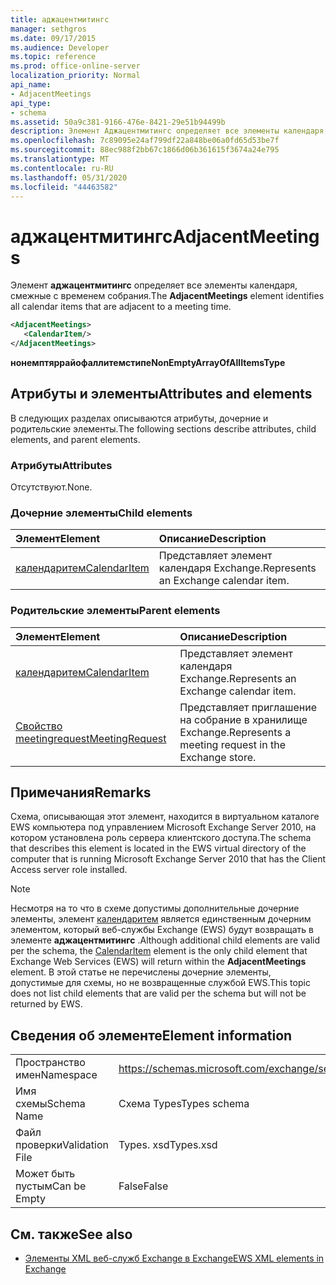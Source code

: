 ```yaml
---
title: аджацентмитингс
manager: sethgros
ms.date: 09/17/2015
ms.audience: Developer
ms.topic: reference
ms.prod: office-online-server
localization_priority: Normal
api_name:
- AdjacentMeetings
api_type:
- schema
ms.assetid: 50a9c381-9166-476e-8421-29e51b94499b
description: Элемент Аджацентмитингс определяет все элементы календаря, смежные с временем собрания.
ms.openlocfilehash: 7c89095e24af799df22a848be06a0fd65d53be7f
ms.sourcegitcommit: 88ec988f2bb67c1866d06b361615f3674a24e795
ms.translationtype: MT
ms.contentlocale: ru-RU
ms.lasthandoff: 05/31/2020
ms.locfileid: "44463582"
---
```

# <a name="adjacentmeetings"></a><span data-ttu-id="94b3e-103">аджацентмитингс</span><span class="sxs-lookup"><span data-stu-id="94b3e-103">AdjacentMeetings</span></span>

<span data-ttu-id="94b3e-104">Элемент **аджацентмитингс** определяет все элементы календаря, смежные с временем собрания.</span><span class="sxs-lookup"><span data-stu-id="94b3e-104">The **AdjacentMeetings** element identifies all calendar items that are adjacent to a meeting time.</span></span> 
  
```xml
<AdjacentMeetings>
   <CalendarItem/>
</AdjacentMeetings>
```

 <span data-ttu-id="94b3e-105">**нонемптяррайофаллитемстипе**</span><span class="sxs-lookup"><span data-stu-id="94b3e-105">**NonEmptyArrayOfAllItemsType**</span></span>
## <a name="attributes-and-elements"></a><span data-ttu-id="94b3e-106">Атрибуты и элементы</span><span class="sxs-lookup"><span data-stu-id="94b3e-106">Attributes and elements</span></span>

<span data-ttu-id="94b3e-107">В следующих разделах описываются атрибуты, дочерние и родительские элементы.</span><span class="sxs-lookup"><span data-stu-id="94b3e-107">The following sections describe attributes, child elements, and parent elements.</span></span>
  
### <a name="attributes"></a><span data-ttu-id="94b3e-108">Атрибуты</span><span class="sxs-lookup"><span data-stu-id="94b3e-108">Attributes</span></span>

<span data-ttu-id="94b3e-109">Отсутствуют.</span><span class="sxs-lookup"><span data-stu-id="94b3e-109">None.</span></span>
  
### <a name="child-elements"></a><span data-ttu-id="94b3e-110">Дочерние элементы</span><span class="sxs-lookup"><span data-stu-id="94b3e-110">Child elements</span></span>

|<span data-ttu-id="94b3e-111">**Элемент**</span><span class="sxs-lookup"><span data-stu-id="94b3e-111">**Element**</span></span>|<span data-ttu-id="94b3e-112">**Описание**</span><span class="sxs-lookup"><span data-stu-id="94b3e-112">**Description**</span></span>|
|:-----|:-----|
|[<span data-ttu-id="94b3e-113">календаритем</span><span class="sxs-lookup"><span data-stu-id="94b3e-113">CalendarItem</span></span>](calendaritem.md) <br/> |<span data-ttu-id="94b3e-114">Представляет элемент календаря Exchange.</span><span class="sxs-lookup"><span data-stu-id="94b3e-114">Represents an Exchange calendar item.</span></span>  <br/> |
   
### <a name="parent-elements"></a><span data-ttu-id="94b3e-115">Родительские элементы</span><span class="sxs-lookup"><span data-stu-id="94b3e-115">Parent elements</span></span>

|<span data-ttu-id="94b3e-116">**Элемент**</span><span class="sxs-lookup"><span data-stu-id="94b3e-116">**Element**</span></span>|<span data-ttu-id="94b3e-117">**Описание**</span><span class="sxs-lookup"><span data-stu-id="94b3e-117">**Description**</span></span>|
|:-----|:-----|
|[<span data-ttu-id="94b3e-118">календаритем</span><span class="sxs-lookup"><span data-stu-id="94b3e-118">CalendarItem</span></span>](calendaritem.md) <br/> |<span data-ttu-id="94b3e-119">Представляет элемент календаря Exchange.</span><span class="sxs-lookup"><span data-stu-id="94b3e-119">Represents an Exchange calendar item.</span></span>  <br/> |
|[<span data-ttu-id="94b3e-120">Свойство meetingrequest</span><span class="sxs-lookup"><span data-stu-id="94b3e-120">MeetingRequest</span></span>](meetingrequest.md) <br/> |<span data-ttu-id="94b3e-121">Представляет приглашение на собрание в хранилище Exchange.</span><span class="sxs-lookup"><span data-stu-id="94b3e-121">Represents a meeting request in the Exchange store.</span></span>  <br/> |
   
## <a name="remarks"></a><span data-ttu-id="94b3e-122">Примечания</span><span class="sxs-lookup"><span data-stu-id="94b3e-122">Remarks</span></span>

<span data-ttu-id="94b3e-123">Схема, описывающая этот элемент, находится в виртуальном каталоге EWS компьютера под управлением Microsoft Exchange Server 2010, на котором установлена роль сервера клиентского доступа.</span><span class="sxs-lookup"><span data-stu-id="94b3e-123">The schema that describes this element is located in the EWS virtual directory of the computer that is running Microsoft Exchange Server 2010 that has the Client Access server role installed.</span></span>
  
> [!NOTE]
> <span data-ttu-id="94b3e-124">Несмотря на то что в схеме допустимы дополнительные дочерние элементы, элемент [календаритем](calendaritem.md) является единственным дочерним элементом, который веб-службы Exchange (EWS) будут возвращать в элементе **аджацентмитингс** .</span><span class="sxs-lookup"><span data-stu-id="94b3e-124">Although additional child elements are valid per the schema, the [CalendarItem](calendaritem.md) element is the only child element that Exchange Web Services (EWS) will return within the **AdjacentMeetings** element.</span></span> <span data-ttu-id="94b3e-125">В этой статье не перечислены дочерние элементы, допустимые для схемы, но не возвращенные службой EWS.</span><span class="sxs-lookup"><span data-stu-id="94b3e-125">This topic does not list child elements that are valid per the schema but will not be returned by EWS.</span></span> 
  
## <a name="element-information"></a><span data-ttu-id="94b3e-126">Сведения об элементе</span><span class="sxs-lookup"><span data-stu-id="94b3e-126">Element information</span></span>

|||
|:-----|:-----|
|<span data-ttu-id="94b3e-127">Пространство имен</span><span class="sxs-lookup"><span data-stu-id="94b3e-127">Namespace</span></span>  <br/> |https://schemas.microsoft.com/exchange/services/2006/types  <br/> |
|<span data-ttu-id="94b3e-128">Имя схемы</span><span class="sxs-lookup"><span data-stu-id="94b3e-128">Schema Name</span></span>  <br/> |<span data-ttu-id="94b3e-129">Схема Types</span><span class="sxs-lookup"><span data-stu-id="94b3e-129">Types schema</span></span>  <br/> |
|<span data-ttu-id="94b3e-130">Файл проверки</span><span class="sxs-lookup"><span data-stu-id="94b3e-130">Validation File</span></span>  <br/> |<span data-ttu-id="94b3e-131">Types. xsd</span><span class="sxs-lookup"><span data-stu-id="94b3e-131">Types.xsd</span></span>  <br/> |
|<span data-ttu-id="94b3e-132">Может быть пустым</span><span class="sxs-lookup"><span data-stu-id="94b3e-132">Can be Empty</span></span>  <br/> |<span data-ttu-id="94b3e-133">False</span><span class="sxs-lookup"><span data-stu-id="94b3e-133">False</span></span>  <br/> |
   
## <a name="see-also"></a><span data-ttu-id="94b3e-134">См. также</span><span class="sxs-lookup"><span data-stu-id="94b3e-134">See also</span></span>

- [<span data-ttu-id="94b3e-135">Элементы XML веб-служб Exchange в Exchange</span><span class="sxs-lookup"><span data-stu-id="94b3e-135">EWS XML elements in Exchange</span></span>](ews-xml-elements-in-exchange.md)

